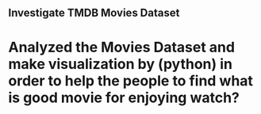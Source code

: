 ## Investigate TMDB Movies Dataset
# Analyzed the Movies Dataset and make visualization by (python) in order to help the people to find what is good movie for enjoying watch?

